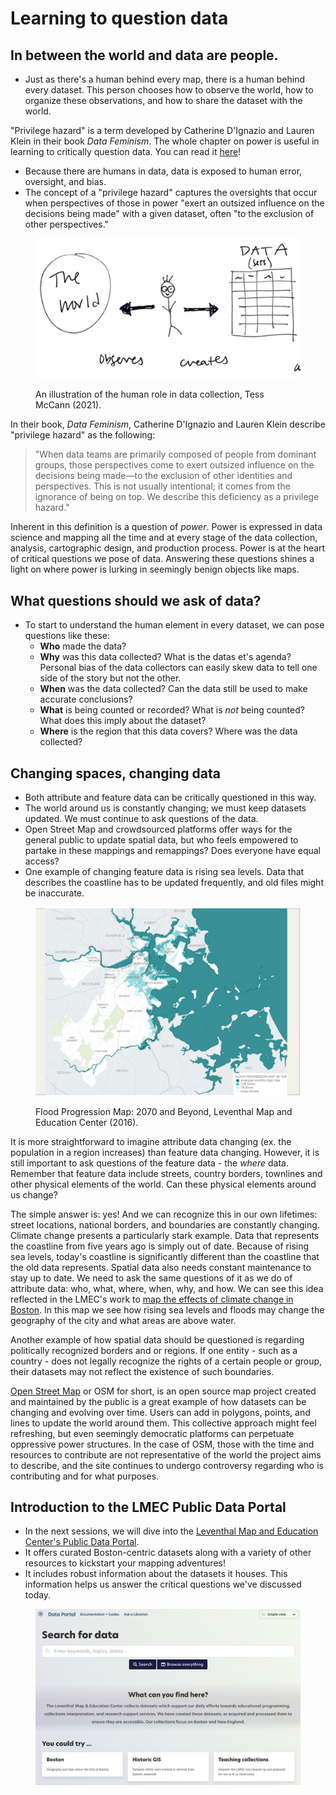 

# Learning to question data

## In between the world and data are people.

* Just as there's a human behind every map, there is a human behind every dataset. This person chooses how to observe the world, how to organize these observations, and how to share the dataset with the world.

<aside>

"Privilege hazard" is a term developed by Catherine D'Ignazio and Lauren Klein in their book *Data Feminism*. The whole chapter on power is useful in learning to critically question data.  You can read it [here](https://data-feminism.mitpress.mit.edu/pub/vi8obxh7/release/3)!

</aside>

* Because there are humans in data, data is exposed to human error, oversight, and bias.
* The concept of a "privilege hazard" captures the oversights that occur when perspectives of those in power "exert an outsized influence on the decisions being made" with a given dataset, often "to the exclusion of other perspectives."  

<figure>

![An illustration of the human role in data collection](./media/human-in-data.png)

<figcaption>

An illustration of the human role in data collection, Tess McCann (2021).

</figcaption>
</figure>

<Hideable title = "Read more about the privilege hazard">

In their book, *Data Feminism*, Catherine D'Ignazio and Lauren Klein describe "privilege hazard" as the following:
> "When data teams are primarily composed of people from dominant groups, those perspectives come to exert outsized influence on the decisions being made—to the exclusion of other identities and perspectives. This is not usually intentional; it comes from the ignorance of being on top. We describe this deficiency as a privilege hazard."

Inherent in this definition is a question of *power*. Power is expressed in data science and mapping all the time and at every stage of the data collection, analysis, cartographic design, and production process. Power is at the heart of critical questions we pose of data. Answering these questions shines a light on where power is lurking in seemingly benign objects like maps.   

</Hideable>

## What questions should we ask of data?

* To start to understand the human element in every dataset, we can pose questions like these:  
    * **Who** made the data?
    * **Why** was this data collected? What is the datas et's agenda? Personal bias of the data collectors can easily skew data to tell one side of the story but not the other.
    * **When** was the data collected? Can the data still be used to make accurate conclusions?
    * **What** is being counted or recorded? What is *not* being counted? What does this imply about the dataset?
    * **Where** is the region that this data covers? Where was the data collected?


## Changing spaces, changing data

* Both attribute and feature data can be critically questioned in this way.
* The world around us is constantly changing; we must keep datasets updated. We must continue to ask questions of the data.
*  Open Street Map and crowdsourced platforms offer ways for the general public to update spatial data, but who feels empowered to partake in these mappings and remappings? Does everyone have equal access?  
* One example of changing feature data is rising sea levels. Data that describes the coastline has to be updated frequently, and old files might be inaccurate.

<figure>

 ![A map showing flood progression in Boston](./media/BostonFloodProgressionMap.jpeg)

 <figcaption>

Flood Progression Map: 2070 and Beyond, Leventhal Map and Education Center (2016).

</figcaption>
</figure>

<hideable Title = "Read more about changing spaces">

It is more straightforward to imagine attribute data changing (ex. the population in a region increases) than feature data changing. However, it is still important to ask questions of the feature data - the *where* data. Remember that feature data include streets, country borders, townlines and other physical elements of the world. Can these physical elements around us change?

The simple answer is: yes! And we can recognize this in our own lifetimes: street locations, national borders, and boundaries are constantly changing. Climate change presents a particularly stark example. Data that represents the coastline from five years ago is simply out of date. Because of rising sea levels, today's coastline is significantly different than the coastline that the old data represents. Spatial data also needs constant maintenance to stay up to date. We need to ask the same questions of it as we do of attribute data: who, what, where, when, why, and how. We can see this idea reflected in the LMEC's work to [map the effects of climate change in Boston](https://collections.leventhalmap.org/map-sets/191).  In this map we see how rising sea levels and floods may change the geography of the city and what areas are above water.

Another example of how spatial data should be questioned is regarding politically recognized borders and or regions. If one entity - such as a country - does not legally recognize the rights of a certain people or group, their datasets may not reflect the existence of such boundaries.

[Open Street Map](https://www.openstreetmap.org/#map=5/38.007/-95.844) or OSM for short, is an open source map project created and maintained by the public is a great example of how datasets can be changing and evolving over time. Users can add in polygons, points, and lines to update the world around them. This collective approach might feel refreshing, but even seemingly democratic platforms can perpetuate oppressive power structures. In the case of OSM, those with the time and resources to contribute are not representative of the world the project aims to describe, and the site continues to undergo controversy regarding who is contributing and for what purposes.

</hideable>

## Introduction to the LMEC Public Data Portal

* In the next sessions, we will dive into the [Leventhal Map and Education Center's Public Data Portal](data.leventhalmap.org).
* It offers curated Boston-centric datasets along with a variety of other resources to kickstart your mapping adventures!
* It includes robust information about the datasets it houses. This information helps us answer the critical questions we've discussed today.

<figure>

![A screenshot of the Data Portal homepage](./media/DataPortalHomepage.png)

</figure>

<Quizlet
    title="Check your understanding"
    :questions="[
        {text: 'Datasets never have to be updated or altered; once they\'re made, they remain accurate for all time.',
        answers: [
            {text: 'True'},
            {text: 'False', correct: true}
        ]},
        {text: 'Computers can update data automatically, without human input.',
        answers: [
            {text: 'True'},
            {text: 'False', correct: true}
        ]
        }
    ]"
/>
